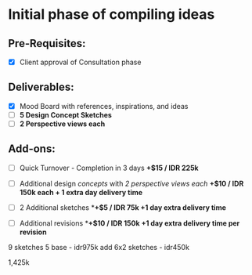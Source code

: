 # Initial phase of compiling ideas

## Pre-Requisites:
- [x] Client approval of Consultation phase

## Deliverables:
- [x] Mood Board with references, inspirations, and ideas
- [ ] **5 Design Concept Sketches**
- [ ] **2 Perspective views each**

## Add-ons:
- [ ] Quick Turnover - Completion in 3 days **+$15 / IDR 225k**
- [ ] Additional design *concepts* with *2 perspective views each* **+$10 / IDR 150k each + 1 extra day delivery time**
- [ ] 2 Additional sketches ***+$5 / IDR 75k +1 day extra delivery time**
- [ ] Additional revisions ***+$10 / IDR 150k +1 day extra delivery time per revision**



9 sketches
5 base - idr975k
add 6x2 sketches - idr450k

1,425k
